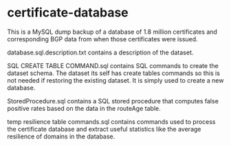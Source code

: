 # certificate-database
This is a MySQL dump backup of a database of 1.8 million certificates and corresponding BGP data from when those certificates were issued.

database.sql.description.txt contains a description of the dataset.

SQL CREATE TABLE COMMAND.sql contains SQL commands to create the dataset schema. The dataset its self has create tables commands so this is not needed if restoring the existing dataset. It is simply used to create a new database.

StoredProcedure.sql contains a SQL stored procedure that computes false positive rates based on the data in the routeAge table.

temp resilience table commands.sql contains commands used to process the certificate database and extract useful statistics like the average resilience of domains in the database.
